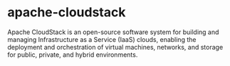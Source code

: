 # apache-cloudstack
Apache CloudStack is an open-source software system for building and managing Infrastructure as a Service (IaaS) clouds, enabling the deployment and orchestration of virtual machines, networks, and storage for public, private, and hybrid environments.
